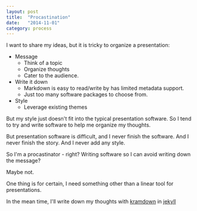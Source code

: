 ```yaml
---
layout: post
title:  "Procastination"
date:   "2014-11-01"
category: process
---
```


I want to share my ideas, but it is tricky to organize a presentation:

- Message
    + Think of a topic
    + Organize thoughts
    + Cater to the audience.
- Write it down
    + Markdown is easy to read/write by has limited metadata support.
    + Just too many software packages to choose from.
- Style
    + Leverage existing themes

But my style just doesn't fit into the typical presentation software.
So I tend to try and write software to help me organize my thoughts.

But presentation software is difficult, and I never finish the software.
And I never finish the story. And I never add any style.

So I'm a procastinator - right?
Writing software so I can avoid writing down the message?

Maybe not.

One thing is for certain, I need something other than a linear tool for presentations.

In the mean time, I'll write down my thoughts with [kramdown](http://kramdown.gettalong.org/) in [jekyll](http://jekyllrb.com/)
